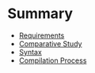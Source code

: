 # Summary

- [Requirements](./requirements.md)
- [Comparative Study](./comparative_study.md)
- [Syntax](./syntax.md)
- [Compilation Process](./compilation_process.md)